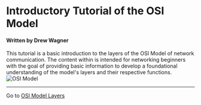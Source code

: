 # Introductory Tutorial of the OSI Model
#### **Written by Drew Wagner**
This tutorial is a basic introduction to the layers of the OSI Model of network communication. The content within is intended for networking beginners with the goal of providing basic information to develop a foundational understanding of the model's layers and their respective functions.
![OSI Model](https://user-images.githubusercontent.com/75860671/206794699-93f7d69c-a0e8-46ac-ad1f-158e11452729.png)

---

Go to [OSI Model Layers](https://github.com/ultrasoftcore345/OSI-Model-Tutorial/edit/main/OSI%20Model%20Overview.md)
